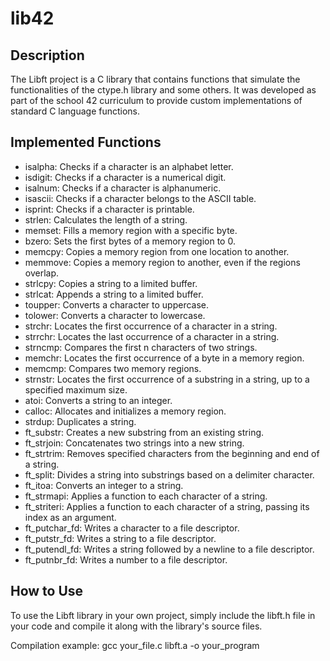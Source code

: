 
# lib42

## Description
The Libft project is a C library that contains functions that simulate the functionalities of the ctype.h library and some others. It was developed as part of the school 42 curriculum to provide custom implementations of standard C language functions.

## Implemented Functions

- isalpha: Checks if a character is an alphabet letter.
- isdigit: Checks if a character is a numerical digit.
- isalnum: Checks if a character is alphanumeric.
- isascii: Checks if a character belongs to the ASCII table.
- isprint: Checks if a character is printable.
- strlen: Calculates the length of a string.
- memset: Fills a memory region with a specific byte.
- bzero: Sets the first bytes of a memory region to 0.
- memcpy: Copies a memory region from one location to another.
- memmove: Copies a memory region to another, even if the regions overlap.
- strlcpy: Copies a string to a limited buffer.
- strlcat: Appends a string to a limited buffer.
- toupper: Converts a character to uppercase.
- tolower: Converts a character to lowercase.
- strchr: Locates the first occurrence of a character in a string.
- strrchr: Locates the last occurrence of a character in a string.
- strncmp: Compares the first n characters of two strings.
- memchr: Locates the first occurrence of a byte in a memory region.
- memcmp: Compares two memory regions.
- strnstr: Locates the first occurrence of a substring in a string, up to a specified maximum size.
- atoi: Converts a string to an integer.
- calloc: Allocates and initializes a memory region.
- strdup: Duplicates a string.
- ft_substr: Creates a new substring from an existing string.
- ft_strjoin: Concatenates two strings into a new string.
- ft_strtrim: Removes specified characters from the beginning and end of a string.
- ft_split: Divides a string into substrings based on a delimiter character.
- ft_itoa: Converts an integer to a string.
- ft_strmapi: Applies a function to each character of a string.
- ft_striteri: Applies a function to each character of a string, passing its index as an argument.
- ft_putchar_fd: Writes a character to a file descriptor.
- ft_putstr_fd: Writes a string to a file descriptor.
- ft_putendl_fd: Writes a string followed by a newline to a file descriptor.
- ft_putnbr_fd: Writes a number to a file descriptor.

## How to Use
To use the Libft library in your own project, simply include the libft.h file in your code and compile it along with the library's source files.

Compilation example: gcc your_file.c libft.a -o your_program
